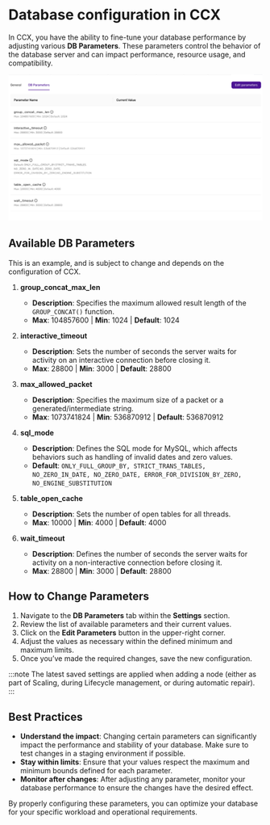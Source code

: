 # Database configuration in CCX

In CCX, you have the ability to fine-tune your database performance by adjusting various **DB Parameters**. These parameters control the behavior of the database server and can impact performance, resource usage, and compatibility.

![img](../images/change_db_config.png)

## Available DB Parameters
This is an example, and is subject to change and depends on the configuration of CCX.
1. **group_concat_max_len**
   - **Description**: Specifies the maximum allowed result length of the `GROUP_CONCAT()` function.
   - **Max**: 104857600 | **Min**: 1024 | **Default**: 1024

2. **interactive_timeout**
   - **Description**: Sets the number of seconds the server waits for activity on an interactive connection before closing it.
   - **Max**: 28800 | **Min**: 3000 | **Default**: 28800

3. **max_allowed_packet**
   - **Description**: Specifies the maximum size of a packet or a generated/intermediate string.
   - **Max**: 1073741824 | **Min**: 536870912 | **Default**: 536870912

4. **sql_mode**
   - **Description**: Defines the SQL mode for MySQL, which affects behaviors such as handling of invalid dates and zero values.
   - **Default**: `ONLY_FULL_GROUP_BY, STRICT_TRANS_TABLES, NO_ZERO_IN_DATE, NO_ZERO_DATE, ERROR_FOR_DIVISION_BY_ZERO, NO_ENGINE_SUBSTITUTION`

5. **table_open_cache**
   - **Description**: Sets the number of open tables for all threads.
   - **Max**: 10000 | **Min**: 4000 | **Default**: 4000

6. **wait_timeout**
   - **Description**: Defines the number of seconds the server waits for activity on a non-interactive connection before closing it.
   - **Max**: 28800 | **Min**: 3000 | **Default**: 28800

## How to Change Parameters

1. Navigate to the **DB Parameters** tab within the **Settings** section.
2. Review the list of available parameters and their current values.
3. Click on the **Edit Parameters** button in the upper-right corner.
4. Adjust the values as necessary within the defined minimum and maximum limits.
5. Once you’ve made the required changes, save the new configuration.


:::note
The latest saved settings are applied when adding a node (either as part of Scaling, during Lifecycle management, or during automatic repair).
:::


## Best Practices

- **Understand the impact**: Changing certain parameters can significantly impact the performance and stability of your database. Make sure to test changes in a staging environment if possible.
- **Stay within limits**: Ensure that your values respect the maximum and minimum bounds defined for each parameter.
- **Monitor after changes**: After adjusting any parameter, monitor your database performance to ensure the changes have the desired effect.

By properly configuring these parameters, you can optimize your database for your specific workload and operational requirements.
